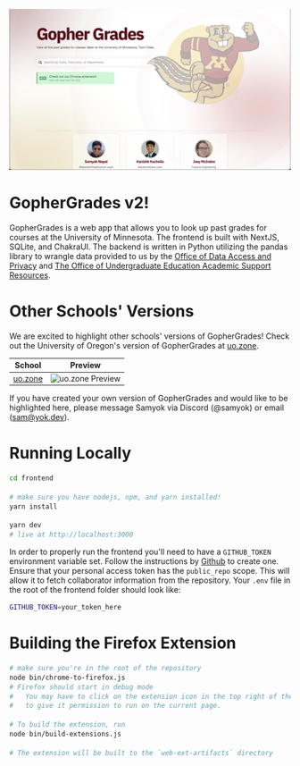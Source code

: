 [![GopherGrades](frontend/public/images/home-og.png)](https://umn.lol)
# GopherGrades v2!

GopherGrades is a web app that allows you to look up past grades for courses at the University of Minnesota. The frontend is built with NextJS, SQLite, and ChakraUI. The backend is written in Python utilizing the pandas library to wrangle data provided to us by the [Office of Data Access and Privacy](https://ogc.umn.edu/data-access-and-privacy) and [The Office of Undergraduate Education Academic Support Resources](https://github.com/umn-asr/courses).

# Other Schools' Versions

We are excited to highlight other schools' versions of GopherGrades! Check out the University of Oregon's version of GopherGrades at [uo.zone](https://uo.zone/).

| School | Preview |
|--------|---------|
| [uo.zone](https://uo.zone/) | ![uo.zone Preview](https://uo.zone/static/homepage.png) |

If you have created your own version of GopherGrades and would like to be highlighted here, please message Samyok via Discord (@samyok) or email (sam@yok.dev).

# Running Locally
```bash
cd frontend

# make sure you have nodejs, npm, and yarn installed!
yarn install

yarn dev
# live at http://localhost:3000
```

In order to properly run the frontend you'll need to have a `GITHUB_TOKEN` environment variable set. Follow the instructions by [Github](https://docs.github.com/en/enterprise-server@3.9/authentication/keeping-your-account-and-data-secure/managing-your-personal-access-tokens) to create one. Ensure that your personal access token has the `public_repo` scope. This will allow it to fetch collaborator information from the repository. Your `.env` file in the root of the frontend folder should look like:

```bash
GITHUB_TOKEN=your_token_here
```

# Building the Firefox Extension

```bash
# make sure you're in the root of the repository
node bin/chrome-to-firefox.js
# Firefox should start in debug mode
#   You may have to click on the extension icon in the top right of the browser
#   to give it permission to run on the current page.

# To build the extension, run
node bin/build-extensions.js

# The extension will be built to the `web-ext-artifacts` directory
```
